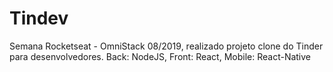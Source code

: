 # Tindev
Semana Rocketseat - OmniStack 08/2019, realizado projeto clone do Tinder para desenvolvedores. 
Back: NodeJS, 
Front: React, 
Mobile: React-Native
